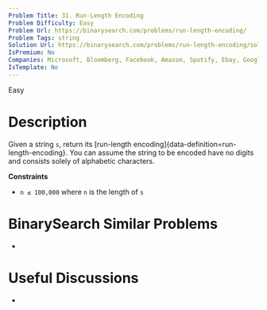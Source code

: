 ```yaml
---
Problem Title: 31. Run-Length Encoding
Problem Difficulty: Easy
Problem Url: https://binarysearch.com/problems/run-length-encoding/
Problem Tags: string
Solution Url: https://binarysearch.com/problems/run-length-encoding/solutions/
IsPremium: No
Companies: Microsoft, Bloomberg, Facebook, Amazon, Spotify, Ebay, Google, Snap, Lyft, Apple, Yelp
IsTemplate: No
---
```


<span style="color: ;">Easy</span>

# Description

Given a string `s`, return its [run-length encoding]{data-definition=run-length-encoding}. You can assume the string to be encoded have no digits and consists solely of alphabetic characters.

**Constraints**
- `n ≤ 100,000` where `n` is the length of `s`

# BinarySearch Similar Problems

- []()

# Useful Discussions

- []()
